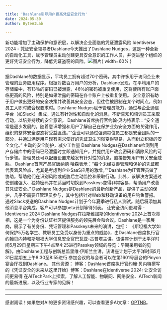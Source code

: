 ```yaml
---

title: 'Dashlane引导用户提高凭证安全行为'
date: 2024-05-30
author: ByteAILab

---
```


新功能增加了主动保护和意识层，以解决企业面临的凭证泄露风险
Identiverse 2024 - 凭证安全领导者Dashlane今天推出了Dashlane Nudges，这是一种全新的自动化工具，赋予管理员主动创建更具安全意识的工作人员，并促进整个组织的更好凭证安全行为，降低凭证盗窃的风险。![图片](https://ai-techpark.com/wp-content/uploads/2024/05/Dashlane-960x540.jpg){ width=60% }

---

据Dashlane的数据显示，平均员工拥有超过70个密码，其中许多用于访问企业未管理的业务应用程序。根据对数百万用户的分析，Dashlane发现，在平均用户的存储库中，有13％的密码已被泄露，46％的密码被重复使用，这将使所有账户面临更高的风险，特别是如果泄露的密码在各个账户上被重复使用。
安全意识有助于用户做出更好的安全决策并改善其安全姿态，但往往被限制在某个时间点，例如员工入职时或合规要求时。Dashlane Nudges赋予管理员能力，通过与企业通信平台（如Slack）集成，通过有针对性和自动化的消息，不断告知和培训员工采取行动，以培养持续的安全意识。
Dashlane首席执行官约翰·贝内特表示：“安全通常是逐步发展的。随着意识增强和用户了解自己在保护业务安全方面的关键作用，组织的整体安全姿态将受益匪浅。”“企业可以通过强调每位员工都是安全团队的一部分，并通过满足用户现有需求使好的凭证卫生习惯变得容易，从而树立积极的安全文化。”
主动的安全防护，减少工作量
Dashlane Nudges在Dashlane检测到用户存储库中的密码已经泄露时立即通知用户，并提供用户改变密码和消除风险的可行步骤。管理员还可以配置设置来触发有针对性的消息，直接告知用户有关安全威胁。
Dashlane首席产品官唐纳德·哈森表示：“每个未经妥善管理和保护的凭证都代表着风险点，尤其是考虑到企业SaaS应用的激增。”“Dashlane为IT管理员做了协助，帮助他们在识别风险或威胁后主动监控和采取行动。此外，该解决方案通过使创建强大、独特密码并在适当时切换到Passkeys变得非常容易，帮助用户改善其凭证安全。”
Dashlane Nudges是Dashlane的最新创新产品，提供了主动的保护，几乎不需要IT管理员参与，其中包括针对Web和移动设备的用户钓鱼警报。
通过Slack发送的Dashlane Nudges计划于今年夏季进行私人测试。随后将添加其他消息平台集成。客户可以参加beta计划等待列表。
让安全访问更易得 - Identiverse 2024
Dashlane Nudges在拉斯维加斯的Identiverse 2024上首次亮相，这是一个为身份认证社区提供服务的领先展会和会议。Dashlane是一家展商，展示了有关身份、凭证管理和Passkeys未来的演讲，包括：
《斯坦福大学如何保护5万名学生、教职员工免受以身份为重点的威胁》，由Dashlane首席执行官约翰贝内特和斯坦福大学信息安全官巴瓦亚-古普塔主讲。该讲座计划于太平洋时间5月29日星期三下午4点至4:25进行Passkey领域的导览：早期采用者的见解》，由Dashlane工程与创新总监里维·伊斯兰主讲。该讲座计划于太平洋时间5月31日星期五上午8:30至8:55进行
参加会议的与会者可以在第1601号展台的Pinyon宴会厅找到Dashlane。
其他资源：
博客：Dashlane首席执行官约翰·贝内特撰写的《凭证安全的未来从这里开始》博客：Dashlane在Identiverse 2024: 让安全访问更易得
在AITechPark上探索，了解人工智能、物联网、网络安全、AITech新闻的最新进展，以及行业专家的见解！

---
---
感谢阅读！如果您对AI的更多资讯感兴趣，可以查看更多AI文章：[GPTNB](https://gptnb.com)。